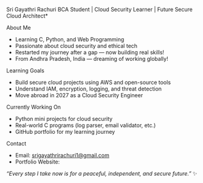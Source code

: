 Sri Gayathri Rachuri
BCA Student | Cloud Security Learner | Future Secure Cloud Architect*

About Me
- Learning C, Python, and Web Programming
- Passionate about cloud security and ethical tech
- Restarted my journey after a gap — now building real skills!
- From Andhra Pradesh, India — dreaming of working globally!

Learning Goals
- Build secure cloud projects using AWS and open-source tools
- Understand IAM, encryption, logging, and threat detection
- Move abroad in 2027 as a Cloud Security Engineer

 Currently Working On
- Python mini projects for cloud security
- Real-world C programs (log parser, email validator, etc.)
- GitHub portfolio for my learning journey

Contact
- Email: srigayathrirachuri1@gmail.com
- Portfolio Website: 

*“Every step I take now is for a peaceful, independent, and secure future.”* ✨
